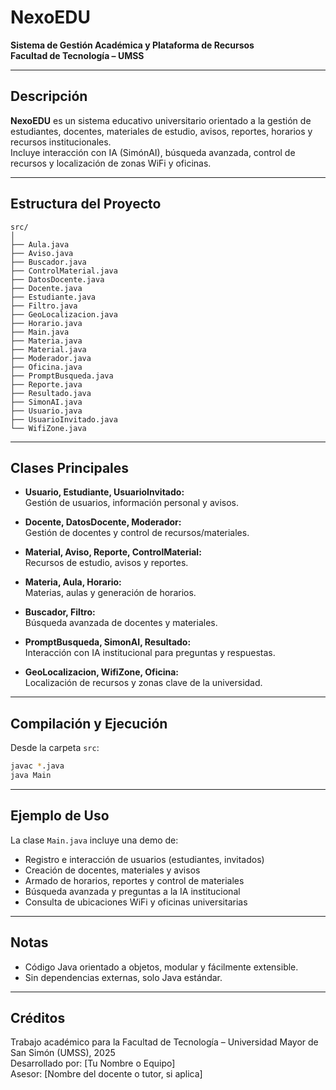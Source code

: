 # NexoEDU

**Sistema de Gestión Académica y Plataforma de Recursos  
Facultad de Tecnología – UMSS**

---

## Descripción

**NexoEDU** es un sistema educativo universitario orientado a la gestión de estudiantes, docentes, materiales de estudio, avisos, reportes, horarios y recursos institucionales.  
Incluye interacción con IA (SimónAI), búsqueda avanzada, control de recursos y localización de zonas WiFi y oficinas.

---

## Estructura del Proyecto

```
src/
│
├── Aula.java
├── Aviso.java
├── Buscador.java
├── ControlMaterial.java
├── DatosDocente.java
├── Docente.java
├── Estudiante.java
├── Filtro.java
├── GeoLocalizacion.java
├── Horario.java
├── Main.java
├── Materia.java
├── Material.java
├── Moderador.java
├── Oficina.java
├── PromptBusqueda.java
├── Reporte.java
├── Resultado.java
├── SimonAI.java
├── Usuario.java
├── UsuarioInvitado.java
└── WifiZone.java
```

---

## Clases Principales

- **Usuario, Estudiante, UsuarioInvitado:**  
  Gestión de usuarios, información personal y avisos.

- **Docente, DatosDocente, Moderador:**  
  Gestión de docentes y control de recursos/materiales.

- **Material, Aviso, Reporte, ControlMaterial:**  
  Recursos de estudio, avisos y reportes.

- **Materia, Aula, Horario:**  
  Materias, aulas y generación de horarios.

- **Buscador, Filtro:**  
  Búsqueda avanzada de docentes y materiales.

- **PromptBusqueda, SimonAI, Resultado:**  
  Interacción con IA institucional para preguntas y respuestas.

- **GeoLocalizacion, WifiZone, Oficina:**  
  Localización de recursos y zonas clave de la universidad.

---

## Compilación y Ejecución

Desde la carpeta `src`:

```sh
javac *.java
java Main
```

---

## Ejemplo de Uso

La clase `Main.java` incluye una demo de:

- Registro e interacción de usuarios (estudiantes, invitados)
- Creación de docentes, materiales y avisos
- Armado de horarios, reportes y control de materiales
- Búsqueda avanzada y preguntas a la IA institucional
- Consulta de ubicaciones WiFi y oficinas universitarias

---

## Notas

- Código Java orientado a objetos, modular y fácilmente extensible.
- Sin dependencias externas, solo Java estándar.

---

## Créditos

Trabajo académico para la Facultad de Tecnología – Universidad Mayor de San Simón (UMSS), 2025  
Desarrollado por: [Tu Nombre o Equipo]  
Asesor: [Nombre del docente o tutor, si aplica]

